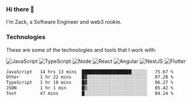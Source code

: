 ### Hi there 👋
I'm Zack, a Software Engineer and web3 rookie.

### Technologies
These are some of the technologies and tools that I work with:

![JavaScript](https://img.shields.io/badge/JavaScript-323330.svg?logo=javascript&logoColor=F7DF1E) 
![TypeScript](https://img.shields.io/badge/TypeScript-007ACC.svg?logo=typescript&logoColor=white) 
![Node](https://img.shields.io/badge/Node.js-43853D.svg?logo=node.js&logoColor=white)
![React](https://img.shields.io/badge/React-20232a.svg?logo=react&logoColor=61DAFB) 
![Angular](https://img.shields.io/badge/Angular-E23237.svg?logo=angularjs&logoColor=white)
![NestJS](https://img.shields.io/badge/NestJS-E0234E?logo=nestjs&logoColor=white)
![Flutter](https://img.shields.io/badge/Flutter-02569B.svg?logo=flutter&logoColor=white)

<!--START_SECTION:waka-->

```txt
JavaScript   14 hrs 13 mins  ███████████████████░░░░░░   75.67 %
Other        1 hr 22 mins    █▓░░░░░░░░░░░░░░░░░░░░░░░   07.28 %
TypeScript   1 hr 10 mins    █▓░░░░░░░░░░░░░░░░░░░░░░░   06.27 %
JSON         1 hr 1 min      █▒░░░░░░░░░░░░░░░░░░░░░░░   05.42 %
Text         47 mins         █░░░░░░░░░░░░░░░░░░░░░░░░   04.24 %
```

<!--END_SECTION:waka-->
